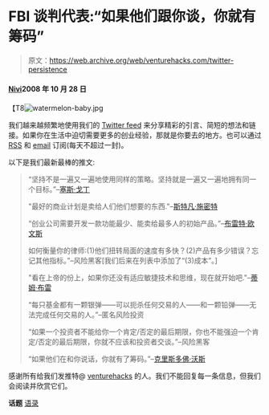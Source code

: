 # FBI 谈判代表:“如果他们跟你谈，你就有筹码”

> 原文：<https://web.archive.org/web/venturehacks.com/twitter-persistence>

#### [Nivi](/web/20221006051331/https://venturehacks.com/about)2008 年 10 月 28 日

【T8![watermelon-baby.jpg](img/56ba0fa160580edbf354c29edfd041ae.png)

我们越来越频繁地使用我们的 [Twitter feed](https://web.archive.org/web/20221006051331/http://twitter.com/venturehacks) 来分享精彩的引言、简短的想法和链接。如果你在生活中迫切需要更多的创业经验，那就是你要去的地方。也可以通过 [RSS](https://web.archive.org/web/20221006051331/http://feeds.venturehacks.com/venturehacks-twitter) 和 [email](https://web.archive.org/web/20221006051331/http://www.feedburner.com/fb/a/emailverifySubmit?feedId=2591565&loc=en_US) 订阅(每天不超过一封)。

以下是我们最新最棒的推文:

> “坚持不是一遍又一遍地使用同样的策略。坚持就是一遍又一遍地拥有同一个目标。”–[塞斯·戈丁](https://web.archive.org/web/20221006051331/http://sethgodin.typepad.com/seths_blog/2008/03/persistence.html)
> 
> "最好的商业计划是卖给人们他们想要的东西."–[斯特凡·施密特](https://web.archive.org/web/20221006051331/http://stephan.reposita.org/archives/2008/10/27/6-reasons-why-my-vc-funded-startup-did-fail/)
> 
> “创业公司需要开发一款功能最少、能卖给最多人的初始产品。”–[布雷特·欧文斯](https://web.archive.org/web/20221006051331/http://venturehacks.com/articles/lean-startups#comment-5598)
> 
> 如何衡量你的律师:(1)他们扭转局面的速度有多快？(2)产品有多少错误？忘记其他指标。”–风险黑客[我们后来在列表中添加了“(3)成本”。]
> 
> "看在上帝的份上，如果你还没有适应敏捷技术和思维，现在就开始吧."–[蒂姆·布雷](https://web.archive.org/web/20221006051331/http://www.tbray.org/ongoing/When/200x/2008/10/12/Tough-Times-Agility)
> 
> “每只基金都有一颗银弹——可以扼杀任何交易的人——和一颗铅弹——无法完成任何交易的人。”–匿名风险投资
> 
> “如果一个投资者不能给你一个肯定/否定的最后期限，你也不能强迫一个肯定/否定的最后期限，你就不应该和投资者交谈。”–风险黑客
> 
> “如果他们在和你说话，你就有了筹码。”–[克里斯多佛·沃斯](https://web.archive.org/web/20221006051331/http://en.wikipedia.org/wiki/Christopher_Voss)

感谢所有给我们发推特@ [venturehacks](https://web.archive.org/web/20221006051331/http://twitter.com/venturehacks) 的人。我们不能回复每一条信息，但我们会阅读并欣赏它们。

**话题** [语录](https://web.archive.org/web/20221006051331/https://venturehacks.com/topics/quotes)